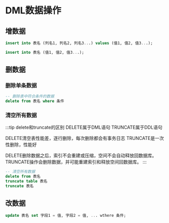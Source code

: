 # DML数据操作

## 增数据
```sql
insert into 表名 (列名1, 列名2, 列名3...) values (值1, 值2, 值3...);
```

```sql
insert into 表名 (值1, 值2, 值3...);
```

## 删数据

### 删除单条数据

```sql
-- 删除表中符合条件的数据
delete from 表名 where 条件
```

### 清空所有数据

:::tip delete和truncate的区别
DELETE属于DML语句
TRUNCATE属于DDL语句

DELETE清空表性能差，逐行删除，每次删除都会有事务日志
TRUNCATE是一次性删除，性能好

DELETE删除数据之后，索引不会重建或压缩，空间不会自动释放回数据库。
TRUNCATE操作会删除数据，并可能重建索引和释放空间回数据库。
:::

```sql
-- 清空所有数据
delete from 表名
truncate table 表名
truncate 表名
```

## 改数据

```sql
update 表名 set 字段1 = 值, 字段2 = 值, ... wthere 条件;
```

